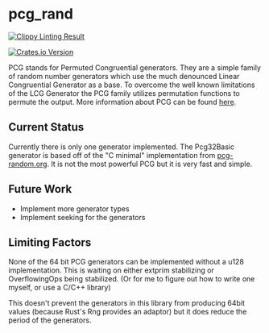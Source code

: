 pcg_rand
========

[![Clippy Linting Result](http://clippy.bashy.io/github/robojeb/pcg_rand/master/badge.svg)](http://clippy.bashy.io/github/robojeb/pcg_rand/master/log)


[![Crates.io Version](https://img.shields.io/crates/v/pcg_rand.svg)](https://crates.io/crates/pcg_rand)

PCG stands for Permuted Congruential generators. They are a simple family of
random number generators which use the much denounced Linear Congruential
Generator as a base. To overcome the well known limitations of the LCG Generator
the PCG family utilizes permutation functions to permute the output. More
information about PCG can be found [here](http://pcg-random.org).

Current Status
--------------
Currently there is only one generator implemented. The Pcg32Basic generator is
based off of the "C minimal" implementation from [pcg-random.org](http://pcg-random.org).
It is not the most powerful PCG but it is very fast and simple.

Future Work
-----------

* Implement more generator types
* Implement seeking for the generators


Limiting Factors
----------------

None of the 64 bit PCG generators can be implemented without a u128
implementation. This is waiting on either extprim stabilizing or OverflowingOps
being stabilized. (Or for me to figure out how to write one myself, or use a
  C/C++ library)

This doesn't prevent the generators in this library from producing 64bit values
(because Rust's Rng provides an adaptor) but it does reduce the period of the
generators.
